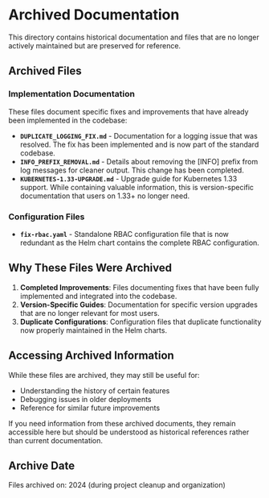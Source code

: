 # Archived Documentation

This directory contains historical documentation and files that are no longer actively maintained but are preserved for reference.

## Archived Files

### Implementation Documentation
These files document specific fixes and improvements that have already been implemented in the codebase:

- **`DUPLICATE_LOGGING_FIX.md`** - Documentation for a logging issue that was resolved. The fix has been implemented and is now part of the standard codebase.
- **`INFO_PREFIX_REMOVAL.md`** - Details about removing the [INFO] prefix from log messages for cleaner output. This change has been completed.
- **`KUBERNETES-1.33-UPGRADE.md`** - Upgrade guide for Kubernetes 1.33 support. While containing valuable information, this is version-specific documentation that users on 1.33+ no longer need.

### Configuration Files
- **`fix-rbac.yaml`** - Standalone RBAC configuration file that is now redundant as the Helm chart contains the complete RBAC configuration.

## Why These Files Were Archived

1. **Completed Improvements**: Files documenting fixes that have been fully implemented and integrated into the codebase.
2. **Version-Specific Guides**: Documentation for specific version upgrades that are no longer relevant for most users.
3. **Duplicate Configurations**: Configuration files that duplicate functionality now properly maintained in the Helm charts.

## Accessing Archived Information

While these files are archived, they may still be useful for:
- Understanding the history of certain features
- Debugging issues in older deployments
- Reference for similar future improvements

If you need information from these archived documents, they remain accessible here but should be understood as historical references rather than current documentation.

## Archive Date

Files archived on: 2024 (during project cleanup and organization)